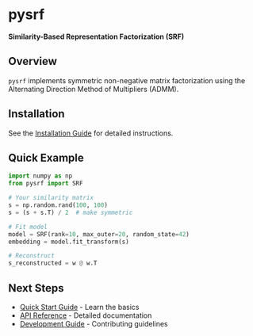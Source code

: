 # pysrf

**Similarity-Based Representation Factorization (SRF)** 


## Overview

`pysrf` implements symmetric non-negative matrix factorization using the Alternating Direction Method of Multipliers (ADMM). 


## Installation

See the [Installation Guide](installation.md) for detailed instructions.

## Quick Example

```python
import numpy as np
from pysrf import SRF

# Your similarity matrix
s = np.random.rand(100, 100)
s = (s + s.T) / 2  # make symmetric

# Fit model
model = SRF(rank=10, max_outer=20, random_state=42)
embedding = model.fit_transform(s)

# Reconstruct
s_reconstructed = w @ w.T
```


## Next Steps

- [Quick Start Guide](quickstart.md) - Learn the basics
- [API Reference](api/model.md) - Detailed documentation
- [Development Guide](development.md) - Contributing guidelines

